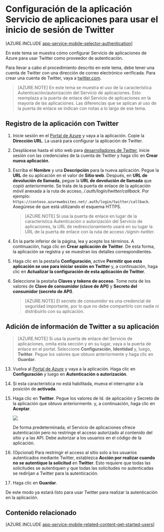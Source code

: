 <properties
	pageTitle="Configuración de la autenticación mediante Twitter para la aplicación de Servicios de aplicaciones"
	description="Obtenga información acerca de cómo configurar la autenticación mediante Twitter para la aplicación de Servicios de aplicaciones."
	services="app-service\mobile"
	documentationCenter=""
	authors="mattchenderson"
	manager="dwrede"
	editor=""/>

<tags
	ms.service="app-service-mobile"
	ms.workload="mobile"
	ms.tgt_pltfrm="na"
	ms.devlang="multiple"
	ms.topic="article"
	ms.date="02/04/2016"
	ms.author="mahender"/>

# Configuración de la aplicación Servicio de aplicaciones para usar el inicio de sesión de Twitter

[AZURE.INCLUDE [app-service-mobile-selector-authentication](../../includes/app-service-mobile-selector-authentication.md)]

En este tema se muestra cómo configurar Servicio de aplicaciones de Azure para usar Twitter como proveedor de autenticación.

Para llevar a cabo el procedimiento descrito en este tema, debe tener una cuenta de Twitter con una dirección de correo electrónico verificada. Para crear una cuenta de Twitter, vaya a <a href="http://go.microsoft.com/fwlink/p/?LinkID=268287" target="_blank">twitter.com</a>.


> [AZURE.NOTE]
En este tema se muestra el uso de la característica Autenticación/autorización del Servicio de aplicaciones. Esto reemplaza a la puerta de enlace del Servicio de aplicaciones en la mayoría de las aplicaciones. Las diferencias que se aplican al uso de la puerta de enlace se indican con notas a lo largo de ese tema.


## <a name="register"> </a>Registro de la aplicación con Twitter


1. Inicie sesión en el [Portal de Azure] y vaya a la aplicación. Copie la **Dirección URL**. La usará para configurar la aplicación de Twitter.

2. Desplácese hasta el sitio web para [desarrolladores de Twitter], inicie sesión con las credenciales de la cuenta de Twitter y haga clic en **Crear nueva aplicación**.

3. Escriba el **Nombre** y una **Descripción** para la nueva aplicación. Pegue la **URL** de su aplicación en el valor de **Sitio web**. Después, en **URL de devolución de llamada**, pegue la **URL de devolución de llamada** que copió anteriormente. Se trata de la puerta de enlace de la aplicación móvil anexada a la ruta de acceso, _/.auth/login/twitter/callback_. Por ejemplo: `https://contoso.azurewebsites.net/.auth/login/twitter/callback`. Asegúrese de que está utilizando el esquema HTTPS.

	> [AZURE.NOTE]
	Si usa la puerta de enlace en lugar de la característica Autenticación o autorización del Servicio de aplicaciones, la URL de redireccionamiento usará en su lugar la URL de la puerta de enlace con la ruta de acceso _/signin-twitter_.

3.  En la parte inferior de la página, lea y acepte los términos. A continuación, haga clic en **Crear aplicación de Twitter**. De esta forma, la aplicación se registra y se muestran los detalles correspondientes.

4. Haga clic en la pestaña **Configuración**, active **Permitir que esta aplicación se use para iniciar sesión en Twitter** y, a continuación, haga clic en **Actualizar la configuración de esta aplicación de Twitter**.

5. Seleccione la pestaña **Claves y tokens de acceso**. Tome nota de los valores de **Clave de consumidor (clave de API)** y **Secreto del consumidor (secreto de API)**.

    > [AZURE.NOTE] El secreto de consumidor es una credencial de seguridad importante, por lo que no debe compartirlo con nadie ni distribuirlo con su aplicación.


## <a name="secrets"> </a>Adición de información de Twitter a su aplicación

> [AZURE.NOTE]
Si usa la puerta de enlace del Servicio de aplicaciones, omita esta sección y en su lugar, vaya a la puerta de enlace en el portal. Seleccione **Configuración**, **Identidad** y, luego, **Twitter**. Pegue los valores que obtuvo anteriormente y haga clic en **Guardar**.


13. Vuelva al [Portal de Azure] y vaya a la aplicación. Haga clic en **Configuración** y luego en **Autenticación o autorización**.

14. Si esta característica no está habilitada, mueva el interruptor a la posición de **activada**.

15. Haga clic en **Twitter**. Pegue los valores de Id. de aplicación y Secreto de la aplicación que obtuvo anteriormente. y, a continuación, haga clic en **Aceptar**.

    ![][1]

	De forma predeterminada, el Servicio de aplicaciones ofrece autenticación pero no restringe el acceso autorizado al contenido del sitio y a las API. Debe autorizar a los usuarios en el código de la aplicación.

17. (Opcional) Para restringir el acceso al sitio solo a los usuarios autenticados mediante Twitter, establezca **Acción por realizar cuando no se autentique la solicitud** en **Twitter**. Esto requiere que todas las solicitudes se autentiquen y que todas las solicitudes no autenticadas se redirijan a Twitter para la autenticación.

17. Haga clic en **Guardar**.

De este modo ya estará listo para usar Twitter para realizar la autenticación en la aplicación.

## <a name="related-content"> </a>Contenido relacionado

[AZURE.INCLUDE [app-service-mobile-related-content-get-started-users](../../includes/app-service-mobile-related-content-get-started-users.md)]



<!-- Images. -->

[0]: ./media/app-service-mobile-how-to-configure-twitter-authentication/app-service-twitter-redirect.png
[1]: ./media/app-service-mobile-how-to-configure-twitter-authentication/mobile-app-twitter-settings.png

<!-- URLs. -->

[desarrolladores de Twitter]: http://go.microsoft.com/fwlink/p/?LinkId=268300
[Portal de Azure]: https://portal.azure.com/
[xamarin]: ../app-services-mobile-app-xamarin-ios-get-started-users.md

<!---HONumber=AcomDC_0211_2016-->